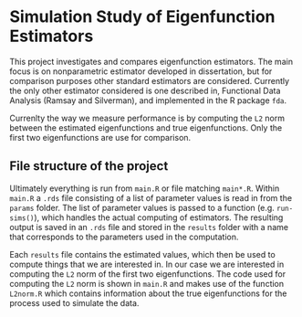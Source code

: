 Simulation Study of Eigenfunction Estimators
============================================

This project investigates and compares eigenfunction estimators. The main focus is on nonparametric estimator developed in dissertation, but for comparison purposes other standard estimators are considered. Currently the only other estimator considered is one described in, Functional Data Analysis (Ramsay and Silverman), and implemented in the R package `fda`. 

Currenlty the way we measure performance is by computing the `L2` norm between the estimated eigenfunctions and true eigenfunctions. Only the first two eigenfunctions are use for comparison. 

File structure of the project
-----------------------------

Ultimately everything is run from `main.R` or file matching `main*.R`. Within `main.R` a `.rds` file consisting of a list of parameter values is read in from the `params` folder. The list of parameter values is passed to a function (e.g. `run-sims()`), which handles the actual computing of estimators. The resulting output is saved in an `.rds` file and stored in the `results` folder with a name that corresponds to the parameters used in the computation. 

Each `results` file contains the estimated values, which then be used to compute things that we are interested in. In our case we are interested in computing the `L2` norm of the first two eigenfunctions. The code used for computing the `L2` norm is shown in `main.R` and makes use of the function `L2norm.R` which contains information about the true eigenfunctions for the process used to simulate the data. 




